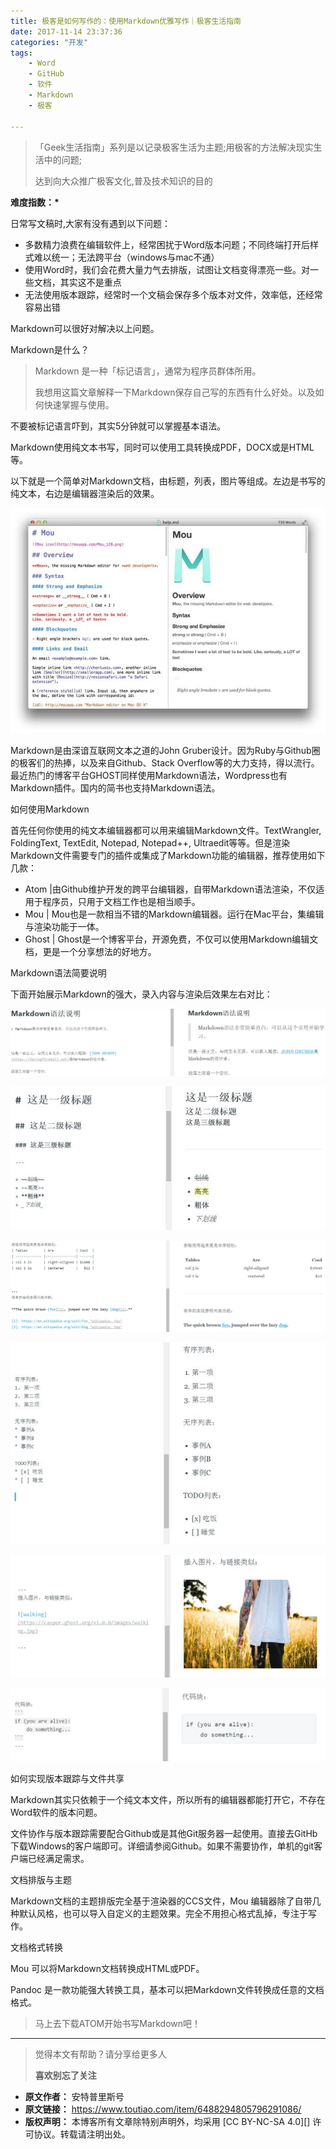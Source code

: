 ```yaml
---
title: 极客是如何写作的：使用Markdown优雅写作｜极客生活指南
date: 2017-11-14 23:37:36
categories: "开发"
tags:
	- Word
	- GitHub
	- 软件
	- Markdown
	- 极客

---
```


> 「Geek生活指南」系列是以记录极客生活为主题;用极客的方法解决现实生活中的问题;
> 
> 达到向大众推广极客文化,普及技术知识的目的

**难度指数：\***

日常写文稿时,大家有没有遇到以下问题：

 *  多数精力浪费在编辑软件上，经常困扰于Word版本问题；不同终端打开后样式难以统一；无法跨平台（windows与mac不通）
 *  使用Word时，我们会花费大量力气去排版，试图让文档变得漂亮一些。对一些文档，其实这不是重点
 *  无法使用版本跟踪，经常时一个文稿会保存多个版本对文件，效率低，还经常容易出错

Markdown可以很好对解决以上问题。

Markdown是什么？

> Markdown 是一种「标记语言」，通常为程序员群体所用。
> 
> 我想用这篇文章解释一下Markdown保存自己写的东西有什么好处。以及如何快速掌握与使用。

不要被标记语言吓到，其实5分钟就可以掌握基本语法。

Markdown使用纯文本书写，同时可以使用工具转换成PDF，DOCX或是HTML等。

以下就是一个简单对Markdown文档，由标题，列表，图片等组成。左边是书写的纯文本，右边是编辑器渲染后的效果。

![极客是如何写作的：使用Markdown优雅写作｜极客生活指南][Markdown]

Markdown是由深谙互联网文本之道的John Gruber设计。因为Ruby与Github圈的极客们的热捧，以及来自Github、Stack Overflow等的大力支持，得以流行。最近热门的博客平台GHOST同样使用Markdown语法，Wordpress也有Markdown插件。国内的简书也支持Markdown语法。

如何使用Markdown

首先任何你使用的纯文本编辑器都可以用来编辑Markdown文件。TextWrangler, FoldingText, TextEdit, Notepad, Notepad++, Ultraedit等等。但是渲染Markdown文件需要专门的插件或集成了Markdown功能的编辑器，推荐使用如下几款：

 *  Atom |由Github维护开发的跨平台编辑器，自带Markdown语法渲染，不仅适用于程序员，只用于文档工作也是相当顺手。
 *  Mou | Mou也是一款相当不错的Markdown编辑器。运行在Mac平台，集编辑与渲染功能于一体。
 *  Ghost | Ghost是一个博客平台，开源免费，不仅可以使用Markdown编辑文档，更是一个分享想法的好地方。

Markdown语法简要说明

下面开始展示Markdown的强大，录入内容与渲染后效果左右对比：

![极客是如何写作的：使用Markdown优雅写作｜极客生活指南][Markdown 1]

![极客是如何写作的：使用Markdown优雅写作｜极客生活指南][Markdown 2]

![极客是如何写作的：使用Markdown优雅写作｜极客生活指南][Markdown 3]

![极客是如何写作的：使用Markdown优雅写作｜极客生活指南][Markdown 4]

![极客是如何写作的：使用Markdown优雅写作｜极客生活指南][Markdown 5]

![极客是如何写作的：使用Markdown优雅写作｜极客生活指南][Markdown 6]

如何实现版本跟踪与文件共享

Markdown其实只依赖于一个纯文本文件，所以所有的编辑器都能打开它，不存在Word软件的版本问题。

文件协作与版本跟踪需要配合Github或是其他Git服务器一起使用。直接去GitHb下载Windows的客户端即可。详细请参阅Github。如果不需要协作，单机的git客户端已经满足需求。

文档排版与主题

Markdown文档的主题排版完全基于渲染器的CCS文件，Mou 编辑器除了自带几种默认风格，也可以导入自定义的主题效果。完全不用担心格式乱掉，专注于写作。

文档格式转换

Mou 可以将Markdown文档转换成HTML或PDF。

Pandoc 是一款功能强大转换工具，基本可以把Markdown文件转换成任意的文档格式。

> 马上去下载ATOM开始书写Markdown吧！

--------------------

> 觉得本文有帮助？请分享给更多人
> 
> **喜欢别忘了关注**


[Markdown]: static/resources/crawler/M6FV-AEMZ-RRQE.jpg
[Markdown 1]: static/resources/crawler/YBA7-N2II-JNVV.jpg
[Markdown 2]: static/resources/crawler/FM2Y-NFVE-ZA6R.jpg
[Markdown 3]: static/resources/crawler/FFAQ-QBYM-3MJF.jpg
[Markdown 4]: static/resources/crawler/AUNF-2QZN-FE32.jpg
[Markdown 5]: static/resources/crawler/MMV7-BAZR-EAMJ.jpg
[Markdown 6]: static/resources/crawler/II7Z-MJ3A-M7ZF.jpg
 *  **原文作者：** 安特普里斯号
 *  **原文链接：** https://www.toutiao.com/item/6488294805796291086/
 *  **版权声明：** 本博客所有文章除特别声明外，均采用 [CC BY-NC-SA 4.0][] 许可协议。转载请注明出处。
